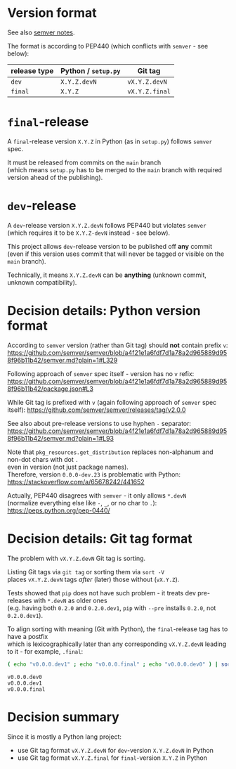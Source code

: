 
# Version format

See also [semver notes][semver_notes.md].

The format is according to PEP440 (which conflicts with `semver` - see below):

| release type | Python / `setup.py` | Git tag        |
|--------------|---------------------|----------------|
| `dev`        | `X.Y.Z.devN`        | `vX.Y.Z.devN`  |
| `final`      | `X.Y.Z`             | `vX.Y.Z.final` |

# `final`-release

A `final`-release version `X.Y.Z` in Python (as in `setup.py`) follows `semver` spec.

It must be released from commits on the `main` branch<br/>
(which means `setup.py` has to be merged to the `main` branch with required version ahead of the publishing).

# `dev`-release

A `dev`-release version `X.Y.Z.devN` follows PEP440 but violates `semver`<br/>
(which requires it to be `X.Y.Z-devN` instead - see below).

This project allows `dev`-release version to be published off **any** commit<br/>
(even if this version uses commit that will never be tagged or visible on the `main` branch).

Technically, it means `X.Y.Z.devN` can be **anything** (unknown commit, unknown compatibility).

# Decision details: Python version format

According to `semver` version (rather than Git tag) should **not** contain prefix `v`:
https://github.com/semver/semver/blob/a4f21e1a6fdf7d1a78a2d965889d958f96b11b42/semver.md?plain=1#L329

Following approach of `semver` spec itself - version has no `v` refix:
https://github.com/semver/semver/blob/a4f21e1a6fdf7d1a78a2d965889d958f96b11b42/package.json#L3

While Git tag is prefixed with `v` (again following approach of `semver` spec itself):
https://github.com/semver/semver/releases/tag/v2.0.0

See also about pre-release versions to use hyphen `-` separator:
https://github.com/semver/semver/blob/a4f21e1a6fdf7d1a78a2d965889d958f96b11b42/semver.md?plain=1#L93

Note that `pkg_resources.get_distribution` replaces non-alphanum and non-dot chars with dot `.`<br/>
even in version (not just package names).<br/>
Therefore, version `0.0.0-dev.23` is problematic with Python:
https://stackoverflow.com/a/65678242/441652

Actually, PEP440 disagrees with `semver` - it only allows `*.devN`<br/>
(normalize everything else like `-`, `_`, or no char to `.`):
https://peps.python.org/pep-0440/

# Decision details: Git tag format

The problem with `vX.Y.Z.devN` Git tag is sorting.

Listing Git tags via `git tag` or sorting them via `sort -V`<br/>
places `vX.Y.Z.devN` tags  _after_ (later) those without (`vX.Y.Z`).

Tests showed that `pip` does not have such problem - it treats dev pre-releases with `*.devN` as older ones<br/>
(e.g. having both `0.2.0` and `0.2.0.dev1`, `pip` with `--pre` installs `0.2.0`, not `0.2.0.dev1`).

To align sorting with meaning (Git with Python), the `final`-release tag has to have a postfix<br/>
which is lexicographically later than any corresponding `vX.Y.Z.devN` leading to it - for example, `.final`:

```sh
( echo "v0.0.0.dev1" ; echo "v0.0.0.final" ; echo "v0.0.0.dev0" ) | sort -V
```

```
v0.0.0.dev0
v0.0.0.dev1
v0.0.0.final

```

# Decision summary

Since it is mostly a Python lang project:
*   use Git tag format `vX.Y.Z.devN` for `dev`-version `X.Y.Z.devN` in Python
*   use Git tag format `vX.Y.Z.final` for `final`-version `X.Y.Z` in Python

[semver_notes.md]: semver_notes.md
